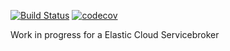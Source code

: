 [![Build Status](https://travis-ci.org/P1llus/ess-openapi-servicebroker.svg?branch=master)](https://travis-ci.org/P1llus/ess-openapi-servicebroker)
[![codecov](https://codecov.io/gh/P1llus/ess-openapi-servicebroker/branch/master/graph/badge.svg)](https://codecov.io/gh/P1llus/ess-openapi-servicebroker)

Work in progress for a Elastic Cloud Servicebroker